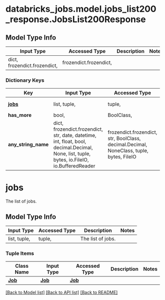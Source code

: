 # databricks_jobs.model.jobs_list200_response.JobsList200Response

## Model Type Info
Input Type | Accessed Type | Description | Notes
------------ | ------------- | ------------- | -------------
dict, frozendict.frozendict,  | frozendict.frozendict,  |  | 

### Dictionary Keys
Key | Input Type | Accessed Type | Description | Notes
------------ | ------------- | ------------- | ------------- | -------------
**[jobs](#jobs)** | list, tuple,  | tuple,  | The list of jobs. | [optional] 
**has_more** | bool,  | BoolClass,  |  | [optional] 
**any_string_name** | dict, frozendict.frozendict, str, date, datetime, int, float, bool, decimal.Decimal, None, list, tuple, bytes, io.FileIO, io.BufferedReader | frozendict.frozendict, str, BoolClass, decimal.Decimal, NoneClass, tuple, bytes, FileIO | any string name can be used but the value must be the correct type | [optional]

# jobs

The list of jobs.

## Model Type Info
Input Type | Accessed Type | Description | Notes
------------ | ------------- | ------------- | -------------
list, tuple,  | tuple,  | The list of jobs. | 

### Tuple Items
Class Name | Input Type | Accessed Type | Description | Notes
------------- | ------------- | ------------- | ------------- | -------------
[**Job**](Job.md) | [**Job**](Job.md) | [**Job**](Job.md) |  | 

[[Back to Model list]](../../README.md#documentation-for-models) [[Back to API list]](../../README.md#documentation-for-api-endpoints) [[Back to README]](../../README.md)

